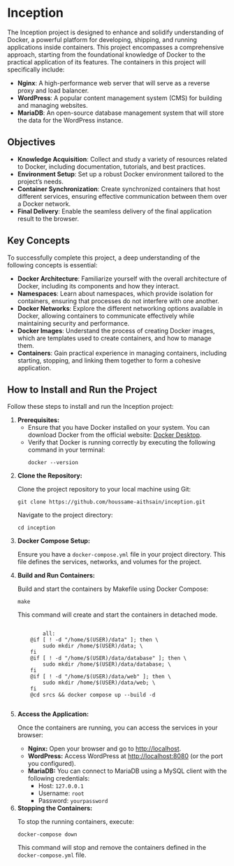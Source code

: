 <h1>Inception</h1>
<p>
    The Inception project is designed to enhance and solidify understanding of Docker, a powerful platform for developing, shipping, and running applications inside containers. This project encompasses a comprehensive approach, starting from the foundational knowledge of Docker to the practical application of its features. The containers in this project will specifically include:
</p>
<ul>
    <li><strong>Nginx</strong>: A high-performance web server that will serve as a reverse proxy and load balancer.</li>
    <li><strong>WordPress</strong>: A popular content management system (CMS) for building and managing websites.</li>
    <li><strong>MariaDB</strong>: An open-source database management system that will store the data for the WordPress instance.</li>
</ul>

<h2>Objectives</h2>
<ul>
    <li><strong>Knowledge Acquisition</strong>: Collect and study a variety of resources related to Docker, including documentation, tutorials, and best practices.</li>
    <li><strong>Environment Setup</strong>: Set up a robust Docker environment tailored to the project’s needs.</li>
    <li><strong>Container Synchronization</strong>: Create synchronized containers that host different services, ensuring effective communication between them over a Docker network.</li>
    <li><strong>Final Delivery</strong>: Enable the seamless delivery of the final application result to the browser.</li>
</ul>

<h2>Key Concepts</h2>
<p>To successfully complete this project, a deep understanding of the following concepts is essential:</p>
<ul>
    <li><strong>Docker Architecture</strong>: Familiarize yourself with the overall architecture of Docker, including its components and how they interact.</li>
    <li><strong>Namespaces</strong>: Learn about namespaces, which provide isolation for containers, ensuring that processes do not interfere with one another.</li>
    <li><strong>Docker Networks</strong>: Explore the different networking options available in Docker, allowing containers to communicate effectively while maintaining security and performance.</li>
    <li><strong>Docker Images</strong>: Understand the process of creating Docker images, which are templates used to create containers, and how to manage them.</li>
    <li><strong>Containers</strong>: Gain practical experience in managing containers, including starting, stopping, and linking them together to form a cohesive application.</li>
</ul>
<h2>How to Install and Run the Project</h2>

<p>Follow these steps to install and run the Inception project:</p>

<ol>
    <li>
        <strong>Prerequisites:</strong>
        <ul>
            <li>Ensure that you have Docker installed on your system. You can download Docker from the official website: <a href="https://www.docker.com/products/docker-desktop" target="_blank">Docker Desktop</a>.</li>
            <li>Verify that Docker is running correctly by executing the following command in your terminal:
                <pre><code>docker --version</code></pre>
            </li>
        </ul>
    </li>
    <li>
        <strong>Clone the Repository:</strong>
        <p>Clone the project repository to your local machine using Git:</p>
        <pre><code>git clone https://github.com/houssame-aithsain/inception.git</code></pre>
        <p>Navigate to the project directory:</p>
        <pre><code>cd inception</code></pre>
    </li>
    <li>
        <strong>Docker Compose Setup:</strong>
        <p>Ensure you have a <code>docker-compose.yml</code> file in your project directory. This file defines the services, networks, and volumes for the project.</p>
    </li>
    <li>
        <strong>Build and Run Containers:</strong>
        <p>Build and start the containers by Makefile using Docker Compose:</p>
        <pre><code>make</code></pre>
        <p>This command will create and start the containers in detached mode.</p>
        <pre><code>
        all:
	@if [ ! -d "/home/$(USER)/data" ]; then \
		sudo mkdir /home/$(USER)/data; \
	fi
	@if [ ! -d "/home/$(USER)/data/database" ]; then \
		sudo mkdir /home/$(USER)/data/database; \
	fi
	@if [ ! -d "/home/$(USER)/data/web" ]; then \
		sudo mkdir /home/$(USER)/data/web; \
	fi
	@cd srcs && docker compose up --build -d
        </code></pre>
    </li>
    <li>
        <strong>Access the Application:</strong>
        <p>Once the containers are running, you can access the services in your browser:</p>
        <ul>
            <li><strong>Nginx:</strong> Open your browser and go to <a href="http://localhost" target="_blank">http://localhost</a>.</li>
            <li><strong>WordPress:</strong> Access WordPress at <a href="http://localhost:8080" target="_blank">http://localhost:8080</a> (or the port you configured).</li>
            <li><strong>MariaDB:</strong> You can connect to MariaDB using a MySQL client with the following credentials:
                <ul>
                    <li>Host: <code>127.0.0.1</code></li>
                    <li>Username: <code>root</code></li>
                    <li>Password: <code>yourpassword</code></li>
                </ul>
            </li>
        </ul>
    </li>
    <li>
        <strong>Stopping the Containers:</strong>
        <p>To stop the running containers, execute:</p>
        <pre><code>docker-compose down</code></pre>
        <p>This command will stop and remove the containers defined in the <code>docker-compose.yml</code> file.</p>
    </li>
</ol>
